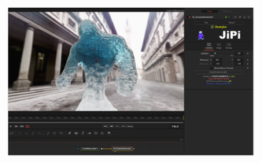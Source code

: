 <!-- +++ DO NOT REMOVE THIS COMMENT +++ DO NOT ADD OR EDIT ANY TEXT BEFORE THIS LINE +++ IT WOULD BE A REALLY BAD IDEA +++ -->

[![Thumbnail](OceanElemental.png)](https://www.shadertoy.com/view/NdS3zK "View on Shadertoy.com")

<!-- +++ DO NOT REMOVE THIS COMMENT +++ DO NOT EDIT ANY TEXT THAT COMES AFTER THIS LINE +++ TRUST ME: JUST DON'T DO IT +++ -->
